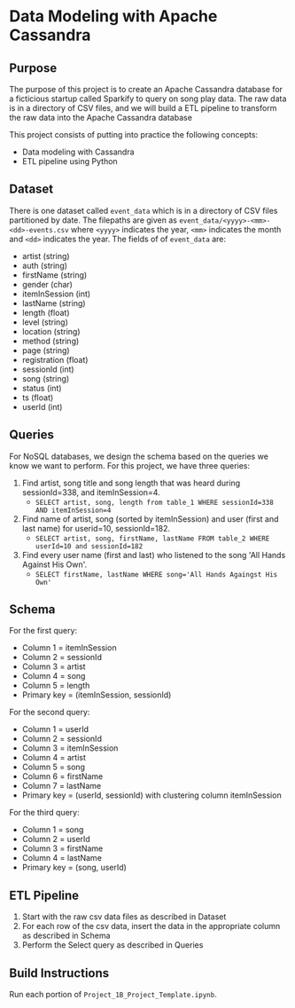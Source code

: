 # Data Modeling with Apache Cassandra

## Purpose

The purpose of this project is to create an Apache Cassandra database for a ficticious startup called Sparkify to query on song play data. The raw data is in a directory of CSV files, and we will build a ETL pipeline to transform the raw data into the Apache Cassandra database

This project consists of putting into practice the following concepts:
- Data modeling with Cassandra
- ETL pipeline using Python

## Dataset

There is one dataset called `event_data` which is in a directory of CSV files partitioned by date. The filepaths are given as `event_data/<yyyy>-<mm>-<dd>-events.csv` where `<yyyy>` indicates the year, `<mm>` indicates the month and `<dd>` indicates the year. The fields of of `event_data` are:
- artist (string)
- auth (string)
- firstName (string)
- gender (char)
- itemInSession (int)
- lastName (string)
- length (float)
- level (string)
- location (string)
- method (string)
- page (string)
- registration (float)
- sessionId (int)
- song (string)
- status (int)
- ts (float)
- userId (int)

## Queries

For NoSQL databases, we design the schema based on the queries we know we want to perform. For this project, we have three queries:

1. Find artist, song title and song length that was heard during sessionId=338, and itemInSession=4.
    - `SELECT artist, song, length from table_1 WHERE sessionId=338 AND itemInSession=4`
2. Find name of artist, song (sorted by itemInSession) and user (first and last name) for userid=10, sessionId=182.
    - `SELECT artist, song, firstName, lastName FROM table_2 WHERE userId=10 and sessionId=182`
3. Find every user name (first and last) who listened to the song 'All Hands Against His Own'.
    - `SELECT firstName, lastName WHERE song='All Hands Againgst His Own'`

## Schema

For the first query: 
- Column 1 = itemInSession
- Column 2 = sessionId
- Column 3 = artist
- Column 4 = song
- Column 5 = length
- Primary key = (itemInSession, sessionId)

For the second query:
- Column 1 = userId
- Column 2 = sessionId
- Column 3 = itemInSession
- Column 4 = artist
- Column 5 = song
- Column 6 = firstName
- Column 7 = lastName
- Primary key = (userId, sessionId) with clustering column itemInSession

For the third query:
- Column 1 = song
- Column 2 = userId
- Column 3 = firstName
- Column 4 = lastName
- Primary key = (song, userId)

## ETL Pipeline

1. Start with the raw csv data files as described in Dataset
2. For each row of the csv data, insert the data in the appropriate column as described in Schema
3. Perform the Select query as described in Queries
    
## Build Instructions

Run each portion of `Project_1B_Project_Template.ipynb`.